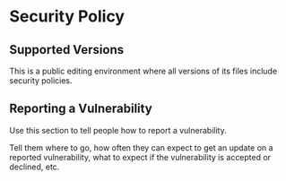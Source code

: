 # Security Policy

## Supported Versions

This is a public editing environment where all versions of its files include security policies.

## Reporting a Vulnerability

Use this section to tell people how to report a vulnerability.

Tell them where to go, how often they can expect to get an update on a
reported vulnerability, what to expect if the vulnerability is accepted or
declined, etc.
